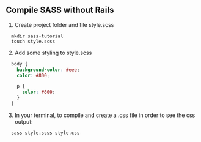 ## Compile SASS without Rails

1. Create project folder and file style.scss

```
  mkdir sass-tutorial
  touch style.scss
```
2. Add some styling to style.scss

```scss
  body {
    background-color: #eee;
    color: #800;

    p {
      color: #800;
    }
  }
```
3. In your terminal, to compile and create a .css file in order to see the css output:  
```
  sass style.scss style.css
```
